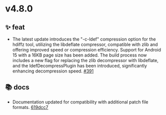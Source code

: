 # v4.8.0
## ✨ feat
- The latest update introduces the "-c-ldef" compression option for the hdiffz tool, utilizing the libdeflate compressor, compatible with zlib and offering improved speed or compression efficiency. Support for Android 15 with a 16KB page size has been added. The build process now includes a new flag for replacing the zlib decompressor with libdeflate, and the ldefDecompressPlugin has been introduced, significantly enhancing decompression speed. [#391](https://github.com/sisong/HDiffPatch/pull/391) 

## 📚 docs
- Documentation updated for compatibility with additional patch file formats. [619dcc7](https://github.com/sisong/HDiffPatch/commit/619dcc714a773f3faefd89c0bb532096f1037cb1)
